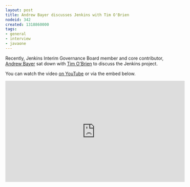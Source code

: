 ```yaml
---
layout: post
title: Andrew Bayer discusses Jenkins with Tim O'Brien
nodeid: 342
created: 1318860000
tags:
- general
- interview
- javaone
---
```

Recently, Jenkins Interim Governance Board member and core contributor, [Andrew Bayer](https://twitter.com/abayer) sat down with [Tim O'Brien](https://twitter.com/tobrian) to discuss the Jenkins project.

You can watch the video [on YouTube](http://www.youtube.com/watch?v=0p815FUCK_g) or via the embed below.

<iframe width="560" height="315" src="http://www.youtube.com/embed/0p815FUCK_g" frameborder="0" allowfullscreen></iframe>
